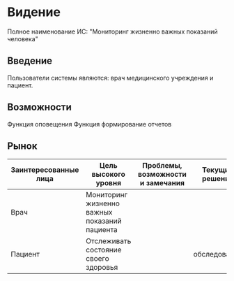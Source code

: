 # Видение 
Полное наименование ИС: "Мониторинг жизненно важных показаний человека"
## Введение
Пользователи системы являются: врач медицинского учреждения и пациент.
## Возможности
Функция оповещения
Функция формирование отчетов
## Рынок
Заинтересованные лица  | Цель высокого уровня | Проблемы, возможности и замечания | Текущие решения
-----------------------|----------------------|-----------------------------------|----------------
Врач | Мониторинг жизненно важных показаний пациента  | |   |
Пациент| Отслеживать состояние своего здоровья | | обследование  |
